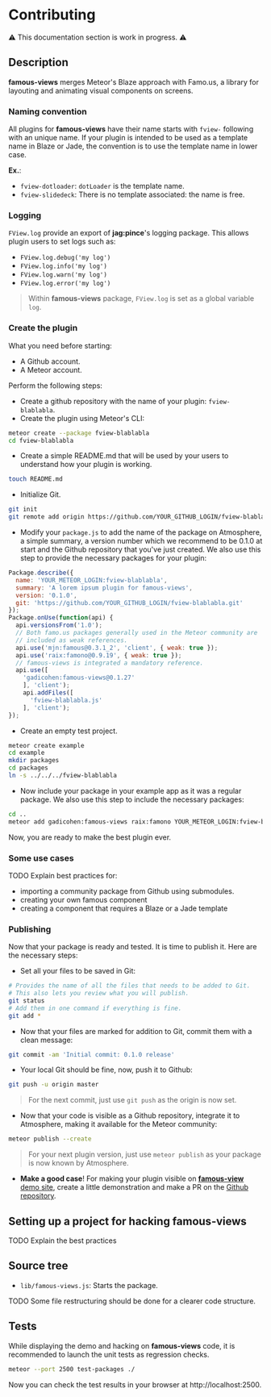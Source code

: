 # Contributing
:warning: This documentation section is work in progress. :warning:

## Description
**famous-views** merges Meteor's Blaze approach with Famo.us, a library for layouting and animating visual components on screens.

### Naming convention
All plugins for **famous-views** have their name starts with `fview-` following with an unique name. If your plugin is intended to be used as a template name in Blaze or Jade, the convention is to use the template name in lower case.

**Ex.**:
* `fview-dotloader`: `dotLoader` is the template name.
* `fview-slidedeck`: There is no template associated: the name is free.

### Logging
`FView.log` provide an export of **jag:pince**'s logging package. This allows plugin users to set logs such as:
* `FView.log.debug('my log')`
* `FView.log.info('my log')`
* `FView.log.warn('my log')`
* `FView.log.error('my log')`

> Within **famous-views** package, `FView.log` is set as a global variable `log`.

### Create the plugin
What you need before starting:
* A Github account.
* A Meteor account.

Perform the following steps:
* Create a github repository with the name of your plugin: `fview-blablabla`.
* Create the plugin using Meteor's CLI:
```bash
meteor create --package fview-blablabla
cd fview-blablabla
```
* Create a simple README.md that will be used by your users to understand how your plugin is working.
```bash
touch README.md
```
* Initialize Git.
```bash
git init
git remote add origin https://github.com/YOUR_GITHUB_LOGIN/fview-blablabla.git
```
* Modify your `package.js` to add the name of the package on Atmosphere, a simple summary, a version number which we recommend to be 0.1.0 at start and the Github repository that you've just created. We also use this step to provide the necessary packages for your plugin:
```javascript
Package.describe({
  name: 'YOUR_METEOR_LOGIN:fview-blablabla',
  summary: 'A lorem ipsum plugin for famous-views',
  version: '0.1.0',
  git: 'https://github.com/YOUR_GITHUB_LOGIN/fview-blablabla.git'
});
Package.onUse(function(api) {
  api.versionsFrom('1.0');
  // Both famo.us packages generally used in the Meteor community are
  // included as weak references.
  api.use('mjn:famous@0.3.1_2', 'client', { weak: true });
  api.use('raix:famono@0.9.19', { weak: true });
  // famous-views is integrated a mandatory reference.
  api.use([
    'gadicohen:famous-views@0.1.27'
    ], 'client');
    api.addFiles([
      'fview-blablabla.js'
    ], 'client');
});
```
* Create an empty test project.
```bash
meteor create example
cd example
mkdir packages
cd packages
ln -s ../../../fview-blablabla
```
* Now include your package in your example app as it was a regular package. We also use this step to include the necessary packages:
```bash
cd ..
meteor add gadicohen:famous-views raix:famono YOUR_METEOR_LOGIN:fview-blablabla
```

Now, you are ready to make the best plugin ever.

### Some use cases
TODO Explain best practices for:
* importing a community package from Github using submodules.
* creating your own famous component
* creating a component that requires a Blaze or a Jade template

### Publishing
Now that your package is ready and tested. It is time to publish it. Here are the necessary steps:

* Set all your files to be saved in Git:
```bash
# Provides the name of all the files that needs to be added to Git.
# This also lets you review what you will publish.
git status
# Add them in one command if everything is fine.
git add *
```

* Now that your files are marked for addition to Git, commit them with a clean message:
```bash
git commit -am 'Initial commit: 0.1.0 release'
```

* Your local Git should be fine, now, push it to Github:
```bash
git push -u origin master
```
  > For the next commit, just use `git push` as the origin is now set.

* Now that your code is visible as a Github repository, integrate it to Atmosphere, making it available for the Meteor community:
```bash
meteor publish --create
```
  > For your next plugin version, just use `meteor publish` as your package is now known by Atmosphere.
  
* **Make a good case**! For making your plugin visible on [**famous-view** demo site](http://famous-views.meteor.com/plugins), create a little demonstration and make a PR on the [Github repository](http://famous-views.meteor.com/plugins).

## Setting up a project for hacking famous-views
TODO Explain the best practices

## Source tree
* `lib/famous-views.js`: Starts the package.

TODO Some file restructuring should be done for a clearer code structure.

## Tests
While displaying the demo and hacking on **famous-views** code, it is recommended to launch
the unit tests as regression checks.
```bash
meteor --port 2500 test-packages ./
```

Now you can check the test results in your browser at http://localhost:2500.
